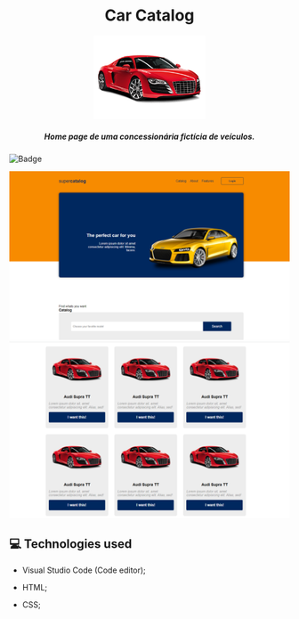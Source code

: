 # 
<h1 align="center"> Car Catalog </h1>
<p align="center"> 

<img  width= "200px" src="https://github.com/TamilaCambe/car-catalog/blob/main/images/car-card.png" >
  </p>

<h5 align="center">
Home page de uma concessionária fictícia de veículos.
</h5>

![Badge](https://img.shields.io/static/v1?label=DEV&message=Tamila&color=ff0000&style=flat&logo=)

<img src="https://github.com/TamilaCambe/car-catalog/blob/main/images/img1.PNG">
<img src="https://github.com/TamilaCambe/car-catalog/blob/main/images/img2.PNG">

## 💻 Technologies used

 * Visual Studio Code (Code editor);

* HTML;

* CSS;

 
